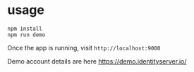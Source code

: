 # usage

```
npm install
npm run demo
```

Once the app is running, visit `http://localhost:9000`

Demo account details are here https://demo.identityserver.io/
